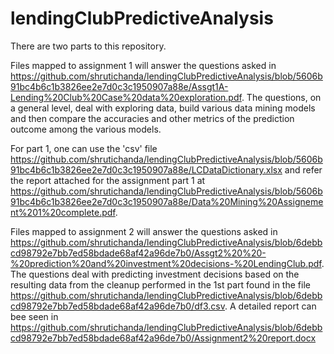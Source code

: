 # lendingClubPredictiveAnalysis

There are two parts to this repository. 

Files mapped to assignment 1 will answer the questions asked in https://github.com/shrutichanda/lendingClubPredictiveAnalysis/blob/5606b91bc4b6c1b3826ee2e7d0c3c1950907a88e/Assgt1A-Lending%20Club%20Case%20data%20exploration.pdf. The questions, on a general level, deal with exploring data, build various data mining models and then compare the accuracies and other metrics of the prediction outcome among the various models.

For part 1, one can use the 'csv' file https://github.com/shrutichanda/lendingClubPredictiveAnalysis/blob/5606b91bc4b6c1b3826ee2e7d0c3c1950907a88e/LCDataDictionary.xlsx and refer the report attached for the assignment part 1 at https://github.com/shrutichanda/lendingClubPredictiveAnalysis/blob/5606b91bc4b6c1b3826ee2e7d0c3c1950907a88e/Data%20Mining%20Assignement%201%20complete.pdf.

Files mapped to assignment 2 will answer the questions asked in https://github.com/shrutichanda/lendingClubPredictiveAnalysis/blob/6debbcd98792e7bb7ed58bdade68af42a96de7b0/Assgt2%20%20-%20prediction%20and%20investment%20decisions-%20LendingClub.pdf. The questions deal with predicting investment decisions based on the resulting data from the cleanup performed in the 1st part found in the file https://github.com/shrutichanda/lendingClubPredictiveAnalysis/blob/6debbcd98792e7bb7ed58bdade68af42a96de7b0/df3.csv. A detailed report can bee seen in https://github.com/shrutichanda/lendingClubPredictiveAnalysis/blob/6debbcd98792e7bb7ed58bdade68af42a96de7b0/Assignment2%20report.docx

